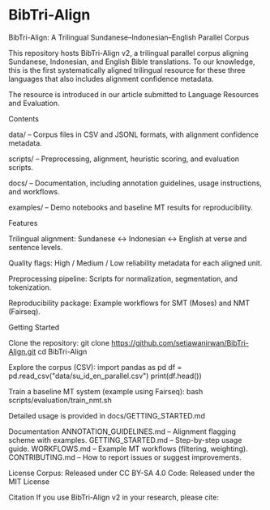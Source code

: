 # BibTri-Align
BibTri-Align: A Trilingual Sundanese–Indonesian–English Parallel Corpus

This repository hosts BibTri-Align v2, a trilingual parallel corpus aligning Sundanese, Indonesian, and English Bible translations. To our knowledge, this is the first systematically aligned trilingual resource for these three languages that also includes alignment confidence metadata.

The resource is introduced in our article submitted to Language Resources and Evaluation.

Contents

data/ – Corpus files in CSV and JSONL formats, with alignment confidence metadata.

scripts/ – Preprocessing, alignment, heuristic scoring, and evaluation scripts.

docs/ – Documentation, including annotation guidelines, usage instructions, and workflows.

examples/ – Demo notebooks and baseline MT results for reproducibility.

Features

Trilingual alignment: Sundanese ↔ Indonesian ↔ English at verse and sentence levels.

Quality flags: High / Medium / Low reliability metadata for each aligned unit.

Preprocessing pipeline: Scripts for normalization, segmentation, and tokenization.

Reproducibility package: Example workflows for SMT (Moses) and NMT (Fairseq).

Getting Started

Clone the repository:
git clone https://github.com/setiawanirwan/BibTri-Align.git
cd BibTri-Align


Explore the corpus (CSV):
import pandas as pd
df = pd.read_csv("data/su_id_en_parallel.csv")
print(df.head())


Train a baseline MT system (example using Fairseq):
bash scripts/evaluation/train_nmt.sh


Detailed usage is provided in docs/GETTING_STARTED.md

Documentation
ANNOTATION_GUIDELINES.md
 – Alignment flagging scheme with examples.
GETTING_STARTED.md
 – Step-by-step usage guide.
WORKFLOWS.md
 – Example MT workflows (filtering, weighting).
CONTRIBUTING.md
 – How to report issues or suggest improvements.

License
Corpus: Released under CC BY-SA 4.0
Code: Released under the MIT License

Citation
If you use BibTri-Align v2 in your research, please cite:

